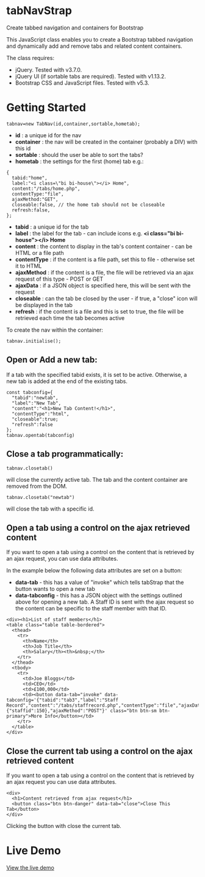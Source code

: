 # tabNavStrap
Create tabbed navigation and containers for Bootstrap

This JavaScript class enables you to create a Bootstrap tabbed navigation and dynamically add and remove tabs and related content containers.

The class requires:
* jQuery. Tested with v3.7.0.
* jQuery UI (if sortable tabs are required). Tested with v1.13.2.
* Bootstrap CSS and JavaScript files. Tested with v5.3.

# Getting Started

```tabnav=new TabNav(id,container,sortable,hometab);```

* **id** : a unique id for the nav
* **container** : the nav will be created in the container (probably a DIV) with this id
* **sortable** : should the user be able to sort the tabs?
* **hometab** : the settings for the first (home) tab e.g.:

```
{
  tabid:"home",
  label:"<i class=\"bi bi-house\"></i> Home",
  content:"/tabs/home.php",
  contentType:"file",
  ajaxMethod:"GET",
  closeable:false, // the home tab should not be closeable
  refresh:false,
};
```
* **tabid** : a unique id for the tab
* **label** : the label for the tab - can include icons e.g. **&lt;i class="bi bi-house">&lt;/i> Home**
* **content** : the content to display in the tab's content container - can be HTML or a file path
* **contentType** : if the content is a file path, set this to file - otherwise set it to HTML
* **ajaxMethod** : if the content is a file, the file will be retrieved via an ajax request of this type - POST or GET
* **ajaxData** : if a JSON object is specified here, this will be sent with the request
* **closeable** : can the tab be closed by the user - if true, a "close" icon will be displayed in the tab
* **refresh** : if the content is a file and this is set to true, the file will be retrieved each time the tab becomes active

To create the nav within the container:

```tabnav.initialise();```

## Open or Add a new tab:
If a tab with the specified tabid exists, it is set to be active. Otherwise, a new tab is added at the end of the existing tabs.
```
const tabconfig={
  "tabid":"newtab",
  "label":"New Tab",
  "content":"<h1>New Tab Content!</h1>",
  "contentType":"html",
  "closeable":true;
  "refresh":false  
};
tabnav.opentab(tabconfig)
```

## Close a tab programmatically:

```tabnav.closetab()```

will close the currently active tab. The tab and the content container are removed from the DOM.

```tabnav.closetab("newtab")```

will close the tab with a specific id.

## Open a tab using a control on the ajax retrieved content
If you want to open a tab using a control on the content that is retrieved by an ajax request, you can use data attributes.

In the example below the following data attributes are set on a button:

* **data-tab** - this has a value of "invoke" which tells tabStrap that the button wants to open a new tab
* **data-tabconfig** - this has a JSON object with the settings outlined above for opening a new tab. A Staff ID is sent with the ajax request so the content can be specific to the staff member with that ID.

```
<div><h1>List of staff members</h1>
<table class="table table-bordered">
  <thead>
    <tr>
      <th>Name</th>
      <th>Job Title</th>
      <th>Salary</th><th>&nbsp;</th>
    </tr>
  </thead>
  <tbody>
    <tr>
      <td>Joe Bloggs</td>
      <td>CEO</td>
      <td>£100,000</td>
      <td><button data-tab="invoke" data-tabconfig='{"tabid":"tab3","label":"Staff Record","content":"/tabs/staffrecord.php","contentType":"file","ajaxData":{"staffid":150},"ajaxMethod":"POST"}' class="btn btn-sm btn-primary">More Info</button></td>
    </tr>
  </table>
</div>
```
## Close the current tab using a control on the ajax retrieved content
If you want to open a tab using a control on the content that is retrieved by an ajax request you can use data attributes.

```
<div>
  <h1>Content retrieved from ajax request</h1>
  <button class="btn btn-danger" data-tab="close">Close This Tab</button>
</div>
```
Clicking the button with close the current tab.

# Live Demo
[View the live demo](https://spbcodes.online/tabNavStrap)
